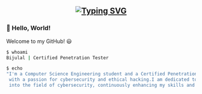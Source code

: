 <h2 align="center">

[![Typing SVG](https://readme-typing-svg.herokuapp.com?font=Times+Fatface&color=%23FF0000&size=40&center=true&vCenter=true&lines=Mr.E13v3N;BIJULAL+J+B)](https://git.io/typing-svg)
</h2>
<!-- About me -->

### 👋 Hello, World!

Welcome to my GitHub! 😃  

```bash
$ whoami
Bijulal | Certified Penetration Tester

$ echo
"I'm a Computer Science Engineering student and a Certified Penetration Tester (CPT)
 with a passion for cybersecurity and ethical hacking.I am dedicated to delving deeper
 into the field of cybersecurity, continuously enhancing my skills and knowledge."


